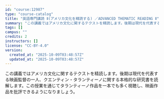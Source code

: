 ```yaml
---
id: "course:12987"
type: "course-catalog"
title: "英語専門講読 Ⅱ(アメリカ文化を精読する) ／ADVANCED THEMATIC READING Ⅱ"
summary: "この講義ではアメリカ文化に関するテクストを精読します。後期は現代を代表する映画監督の一人、クエンティン・タランティーノに関する本格的な研究書を読解します。この授業を通じてタランティーノ作品を一本でも多く視聴し、映画作品を批評できるようになり…"
tags: []
campus: ""
credits: 2
instructors: []
license: "CC-BY-4.0"
version:
  created_at: "2025-10-09T03:48:57Z"
  updated_at: "2025-10-09T03:48:57Z"
---
```

この講義ではアメリカ文化に関するテクストを精読します。後期は現代を代表する映画監督の一人、クエンティン・タランティーノに関する本格的な研究書を読解します。この授業を通じてタランティーノ作品を一本でも多く視聴し、映画作品を批評できるようになりましょう。
